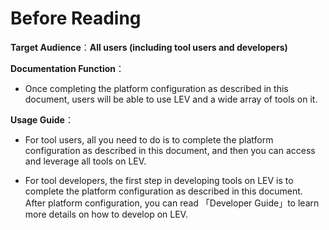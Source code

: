 # Before Reading

**Target Audience**：**All users (including tool users and developers)**

**Documentation Function**：

- Once completing the platform configuration as described in this document, users will be able to use LEV and a wide array of tools on it.

**Usage Guide**：

- For tool users, all you need to do is to complete the platform configuration as described in this document, and then you can access and leverage all tools on LEV.

- For tool developers, the first step in developing tools on LEV is to complete the platform configuration as described in this document. After platform configuration, you can read 「Developer Guide」to learn more details on how to develop on LEV.
